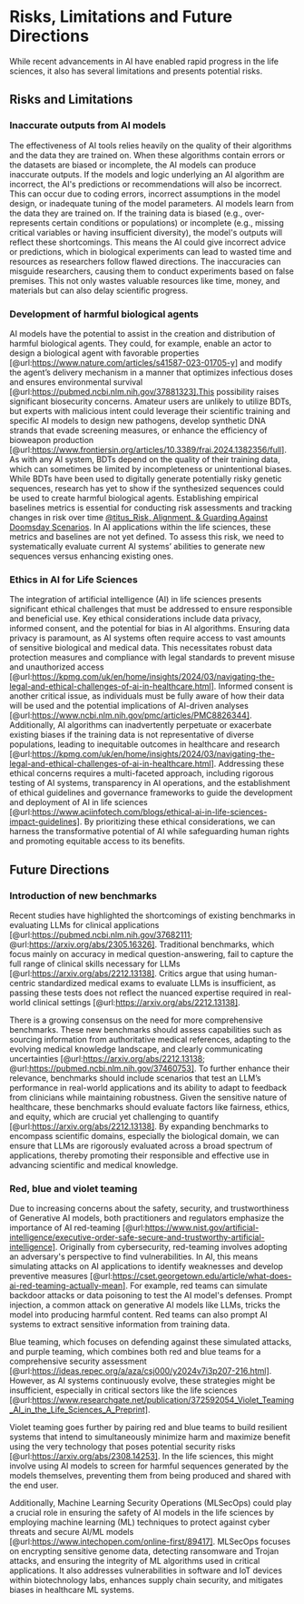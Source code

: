 # Risks, Limitations and Future Directions

While recent advancements in AI have enabled rapid progress in the life sciences, it also has several limitations and presents potential risks.

## Risks and Limitations

### Inaccurate outputs from AI models

The effectiveness of AI tools relies heavily on the quality of their algorithms and the data they are trained on. When these algorithms contain errors or the datasets are biased or incomplete, the AI models can produce inaccurate outputs. If the models and logic underlying an AI algorithm are incorrect, the AI's predictions or recommendations will also be incorrect. This can occur due to coding errors, incorrect assumptions in the model design, or inadequate tuning of the model parameters. AI models learn from the data they are trained on. If the training data is biased (e.g., over-represents certain conditions or populations) or incomplete (e.g., missing critical variables or having insufficient diversity), the model's outputs will reflect these shortcomings. This means the AI could give incorrect advice or predictions, which in biological experiments can lead to wasted time and resources as researchers follow flawed directions. The inaccuracies can misguide researchers, causing them to conduct experiments based on false premises. This not only wastes valuable resources like time, money, and materials but can also delay scientific progress.

### Development of harmful biological agents

AI models have the potential to assist in the creation and distribution of harmful biological agents. They could, for example, enable an actor to design a biological agent with favorable properties [@url:https://www.nature.com/articles/s41587-023-01705-y] and modify the agent’s delivery mechanism in a manner that optimizes infectious doses and ensures environmental survival [@url:https://pubmed.ncbi.nlm.nih.gov/37881323].This possibility raises significant biosecurity concerns. Amateur users are unlikely to utilize BDTs, but experts with malicious intent could leverage their scientific training and specific AI models to design new pathogens, develop synthetic DNA strands that evade screening measures, or enhance the efficiency of bioweapon production [@url:https://www.frontiersin.org/articles/10.3389/frai.2024.1382356/full]. As with any AI system, BDTs depend on the quality of their training data, which can sometimes be limited by incompleteness or unintentional biases. While BDTs have been used to digitally generate potentially risky genetic sequences, research has yet to show if the synthesized sequences could be used to create harmful biological agents. Establishing empirical baselines metrics is essential for conducting risk assessments and tracking changes in risk over time [@titus_Risk, Alignment, & Guarding Against Doomsday Scenarios](https://www.schumer.senate.gov/imo/media/doc/Alexander%20Titus%20-%20Statement.pdf). In AI applications within the life sciences, these metrics and baselines are not yet defined. To assess this risk, we need to systematically evaluate current AI systems’ abilities to generate new sequences versus enhancing existing ones. 

### Ethics in AI for Life Sciences

The integration of artificial intelligence (AI) in life sciences presents significant ethical challenges that must be addressed to ensure responsible and beneficial use. Key ethical considerations include data privacy, informed consent, and the potential for bias in AI algorithms. Ensuring data privacy is paramount, as AI systems often require access to vast amounts of sensitive biological and medical data. This necessitates robust data protection measures and compliance with legal standards to prevent misuse and unauthorized access [@url:https://kpmg.com/uk/en/home/insights/2024/03/navigating-the-legal-and-ethical-challenges-of-ai-in-healthcare.html]. Informed consent is another critical issue, as individuals must be fully aware of how their data will be used and the potential implications of AI-driven analyses [@url:https://www.ncbi.nlm.nih.gov/pmc/articles/PMC8826344]. Additionally, AI algorithms can inadvertently perpetuate or exacerbate existing biases if the training data is not representative of diverse populations, leading to inequitable outcomes in healthcare and research [@url:https://kpmg.com/uk/en/home/insights/2024/03/navigating-the-legal-and-ethical-challenges-of-ai-in-healthcare.html]. Addressing these ethical concerns requires a multi-faceted approach, including rigorous testing of AI systems, transparency in AI operations, and the establishment of ethical guidelines and governance frameworks to guide the development and deployment of AI in life sciences [@url:https://www.aciinfotech.com/blogs/ethical-ai-in-life-sciences-impact-guidelines]. By prioritizing these ethical considerations, we can harness the transformative potential of AI while safeguarding human rights and promoting equitable access to its benefits.

## Future Directions

### Introduction of new benchmarks

Recent studies have highlighted the shortcomings of existing benchmarks in evaluating LLMs for clinical applications [@url:https://pubmed.ncbi.nlm.nih.gov/37682111; @url:https://arxiv.org/abs/2305.16326]. Traditional benchmarks, which focus mainly on accuracy in medical question-answering, fail to capture the full range of clinical skills necessary for LLMs [@url:https://arxiv.org/abs/2212.13138]. Critics argue that using human-centric standardized medical exams to evaluate LLMs is insufficient, as passing these tests does not reflect the nuanced expertise required in real-world clinical settings [@url:https://arxiv.org/abs/2212.13138].

There is a growing consensus on the need for more comprehensive benchmarks. These new benchmarks should assess capabilities such as sourcing information from authoritative medical references, adapting to the evolving medical knowledge landscape, and clearly communicating uncertainties [@url:https://arxiv.org/abs/2212.13138; @url:https://pubmed.ncbi.nlm.nih.gov/37460753]. To further enhance their relevance, benchmarks should include scenarios that test an LLM’s performance in real-world applications and its ability to adapt to feedback from clinicians while maintaining robustness. Given the sensitive nature of healthcare, these benchmarks should evaluate factors like fairness, ethics, and equity, which are crucial yet challenging to quantify [@url:https://arxiv.org/abs/2212.13138]. By expanding benchmarks to encompass scientific domains, especially the biological domain, we can ensure that LLMs are rigorously evaluated across a broad spectrum of applications, thereby promoting their responsible and effective use in advancing scientific and medical knowledge.

### Red, blue and violet teaming

Due to increasing concerns about the safety, security, and trustworthiness of Generative AI models, both practitioners and regulators emphasize the importance of AI red-teaming [@url:https://www.nist.gov/artificial-intelligence/executive-order-safe-secure-and-trustworthy-artificial-intelligence]. Originally from cybersecurity, red-teaming involves adopting an adversary's perspective to find vulnerabilities. In AI, this means simulating attacks on AI applications to identify weaknesses and develop preventive measures [@url:https://cset.georgetown.edu/article/what-does-ai-red-teaming-actually-mean]. For example, red teams can simulate backdoor attacks or data poisoning to test the AI model's defenses. Prompt injection, a common attack on generative AI models like LLMs, tricks the model into producing harmful content. Red teams can also prompt AI systems to extract sensitive information from training data.

Blue teaming, which focuses on defending against these simulated attacks, and purple teaming, which combines both red and blue teams for a comprehensive security assessment [@url:https://ideas.repec.org/a/aza/csj000/y2024v7i3p207-216.html]. However, as AI systems continuously evolve, these strategies might be insufficient, especially in critical sectors like the life sciences [@url:https://www.researchgate.net/publication/372592054_Violet_Teaming_AI_in_the_Life_Sciences_A_Preprint].

Violet teaming goes further by pairing red and blue teams to build resilient systems that intend to simultaneously minimize harm and maximize benefit using the very technology that poses potential security risks [@url:https://arxiv.org/abs/2308.14253]. In the life sciences, this might involve using AI models to screen for harmful sequences generated by the models themselves, preventing them from being produced and shared with the end user. 

Additionally, Machine Learning Security Operations (MLSecOps) could play a crucial role in ensuring the safety of AI models in the life sciences by employing machine learning (ML) techniques to protect against cyber threats and secure AI/ML models [@url:https://www.intechopen.com/online-first/89417]. MLSecOps focuses on encrypting sensitive genome data, detecting ransomware and Trojan attacks, and ensuring the integrity of ML algorithms used in critical applications. It also addresses vulnerabilities in software and IoT devices within biotechnology labs, enhances supply chain security, and mitigates biases in healthcare ML systems. 


